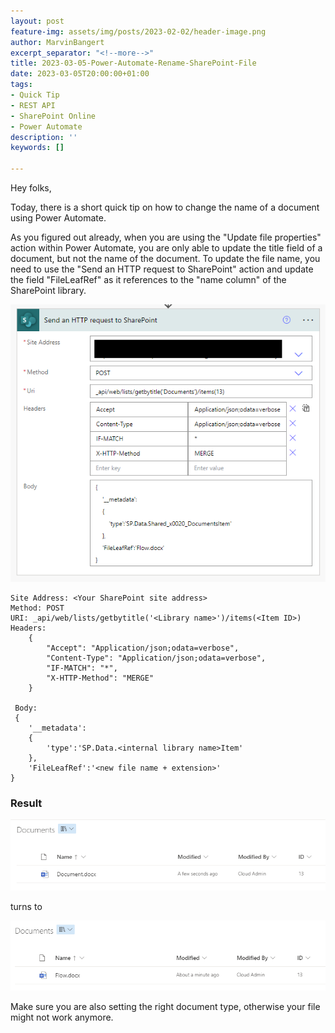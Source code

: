 ```yaml
---
layout: post
feature-img: assets/img/posts/2023-02-02/header-image.png
author: MarvinBangert
excerpt_separator: "<!--more-->"
title: 2023-03-05-Power-Automate-Rename-SharePoint-File
date: 2023-03-05T20:00:00+01:00
tags:
- Quick Tip
- REST API
- SharePoint Online
- Power Automate
description: ''
keywords: []

---
```

Hey folks,

Today, there is a short quick tip on how to change the name of a document using Power Automate.

<!--more-->

As you figured out already, when you are using the "Update file properties" action within Power Automate, you are only able to update the title field of a document, but not the name of the document. To update the file name, you need to use the "Send an HTTP request to SharePoint" action and update the field "FileLeafRef" as it references to the "name column" of the SharePoint library.

![](assets/img/posts/2023-03-05/2023-03-05-1-2.png)

    Site Address: <Your SharePoint site address>
    Method: POST
    URI: _api/web/lists/getbytitle('<Library name>')/items(<Item ID>)
    Headers:
    	{
     		"Accept": "Application/json;odata=verbose",
      		"Content-Type": "Application/json;odata=verbose",
      		"IF-MATCH": "*",
    		"X-HTTP-Method": "MERGE"
    	}
        
     Body:
     {
        '__metadata':
        {
            'type':'SP.Data.<internal library name>Item'
        },
        'FileLeafRef':'<new file name + extension>'
    }

### Result

![](assets/img/posts/2023-03-05/2023-03-05-2.png)

turns to

![](assets/img/posts/2023-03-05/2023-03-05-3.png)

Make sure you are also setting the right document type, otherwise your file might not work anymore.